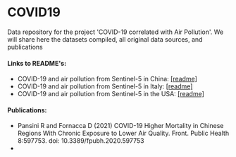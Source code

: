 # COVID19
Data repository for the project 'COVID-19 correlated with Air Pollution'.
We will share here the datasets compiled, all  original data sources, and publications

#### Links to README's: 
- COVID-19 and air pollution from Sentinel-5 in China: [[readme]](China/README_China.md)
- COVID-19 and air pollution from Sentinel-5 in Italy: [[readme]](Italy/README_Italy.md)
- COVID-19 and air pollution from Sentinel-5 in the USA: [[readme]](USA/README_USA.md)

#### Publications:
- Pansini R and Fornacca D (2021) COVID-19 Higher Mortality in Chinese Regions With Chronic Exposure to Lower Air Quality. Front. Public Health 8:597753. doi: 10.3389/fpubh.2020.597753
- 
